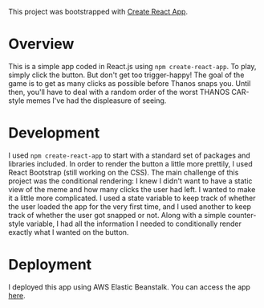 This project was bootstrapped with [Create React App](https://github.com/facebook/create-react-app).

# Overview

This is a simple app coded in React.js using `npm create-react-app`. To play, simply click the button. But don't get too trigger-happy! The goal of the game is to get as many clicks as possible before Thanos snaps you. Until then, you'll have to deal with a random order of the worst THANOS CAR-style memes I've had the displeasure of seeing.

# Development

I used `npm create-react-app` to start with a standard set of packages and libraries included. In order to render the button a little more prettily, I used React Bootstrap (still working on the CSS). The main challenge of this project was the conditional rendering: I knew I didn't want to have a static view of the meme and how many clicks the user had left. I wanted to make it a little more complicated. I used a state variable to keep track of whether the user loaded the app for the very first time, and I used another to keep track of whether the user got snapped or not. Along with a simple counter-style variable, I had all the information I needed to conditionally render exactly what I wanted on the button.

# Deployment

I deployed this app using AWS Elastic Beanstalk. You can access the app [here](http://thanos-button.us-west-1.elasticbeanstalk.com/).